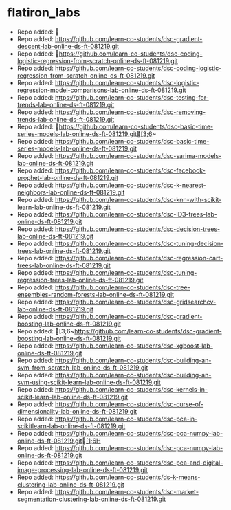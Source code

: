 # flatiron_labs

- Repo added: 
- Repo added: https://github.com/learn-co-students/dsc-gradient-descent-lab-online-ds-ft-081219.git
- Repo added: https://github.com/learn-co-students/dsc-coding-logistic-regression-from-scratch-online-ds-ft-081219.git
- Repo added: https://github.com/learn-co-students/dsc-coding-logistic-regression-from-scratch-online-ds-ft-081219.git
- Repo added: https://github.com/learn-co-students/dsc-logistic-regression-model-comparisons-lab-online-ds-ft-081219.git
- Repo added: https://github.com/learn-co-students/dsc-testing-for-trends-lab-online-ds-ft-081219.git
- Repo added: https://github.com/learn-co-students/dsc-removing-trends-lab-online-ds-ft-081219.git
- Repo added: https://github.com/learn-co-students/dsc-basic-time-series-models-lab-online-ds-ft-081219.git[3;6~
- Repo added: https://github.com/learn-co-students/dsc-basic-time-series-models-lab-online-ds-ft-081219.git
- Repo added: https://github.com/learn-co-students/dsc-sarima-models-lab-online-ds-ft-081219.git
- Repo added: https://github.com/learn-co-students/dsc-facebook-prophet-lab-online-ds-ft-081219.git
- Repo added: https://github.com/learn-co-students/dsc-k-nearest-neighbors-lab-online-ds-ft-081219.git
- Repo added: https://github.com/learn-co-students/dsc-knn-with-scikit-learn-lab-online-ds-ft-081219.git
- Repo added: https://github.com/learn-co-students/dsc-ID3-trees-lab-online-ds-ft-081219.git
- Repo added: https://github.com/learn-co-students/dsc-decision-trees-lab-online-ds-ft-081219.git
- Repo added: https://github.com/learn-co-students/dsc-tuning-decision-trees-lab-online-ds-ft-081219.git
- Repo added: https://github.com/learn-co-students/dsc-regression-cart-trees-lab-online-ds-ft-081219.git
- Repo added: https://github.com/learn-co-students/dsc-tuning-regression-trees-lab-online-ds-ft-081219.git
- Repo added: https://github.com/learn-co-students/dsc-tree-ensembles-random-forests-lab-online-ds-ft-081219.git
- Repo added: https://github.com/learn-co-students/dsc-gridsearchcv-lab-online-ds-ft-081219.git
- Repo added: https://github.com/learn-co-students/dsc-gradient-boosting-lab-online-ds-ft-081219.git
- Repo added: [3;6~https://github.com/learn-co-students/dsc-gradient-boosting-lab-online-ds-ft-081219.git
- Repo added: https://github.com/learn-co-students/dsc-xgboost-lab-online-ds-ft-081219.git
- Repo added: https://github.com/learn-co-students/dsc-building-an-svm-from-scratch-lab-online-ds-ft-081219.git
- Repo added: https://github.com/learn-co-students/dsc-building-an-svm-using-scikit-learn-lab-online-ds-ft-081219.git
- Repo added: https://github.com/learn-co-students/dsc-kernels-in-scikit-learn-lab-online-ds-ft-081219.git
- Repo added: https://github.com/learn-co-students/dsc-curse-of-dimensionality-lab-online-ds-ft-081219.git
- Repo added: https://github.com/learn-co-students/dsc-pca-in-scikitlearn-lab-online-ds-ft-081219.git
- Repo added: https://github.com/learn-co-students/dsc-pca-numpy-lab-online-ds-ft-081219.git[1;6H
- Repo added: https://github.com/learn-co-students/dsc-pca-numpy-lab-online-ds-ft-081219.git
- Repo added: https://github.com/learn-co-students/dsc-pca-and-digital-image-processing-lab-online-ds-ft-081219.git
- Repo added: https://github.com/learn-co-students/ds-k-means-clustering-lab-online-ds-ft-081219.git
- Repo added: https://github.com/learn-co-students/dsc-market-segmentation-clustering-lab-online-ds-ft-081219.git